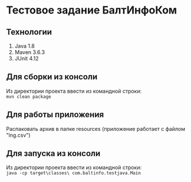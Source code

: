 # Тестовое задание БалтИнфоКом

## Технологии
1) Java 1.8
2) Maven 3.6.3
3) JUnit 4.12

## Для сборки из консоли
Из директории проекта ввести из командной строки:  
`mvn clean package`

## Для работы приложения
Распаковать архив в папке resources (приложение работает с файлом "lng.csv")

## Для запуска из консоли
Из директории проекта ввести из командной строки:  
`java -cp target\classes\ com.baltinfo.testjava.Main`
